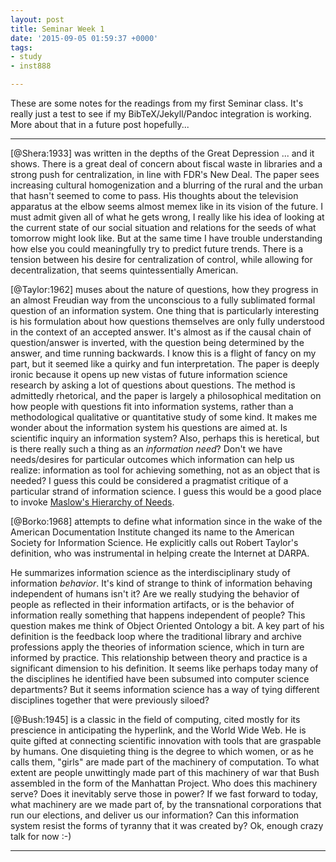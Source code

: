 ```yaml
---
layout: post
title: Seminar Week 1
date: '2015-09-05 01:59:37 +0000'
tags:
- study
- inst888

---
```


These are some notes for the readings from my first Seminar class. 
It's really just a test to see if my BibTeX/Jekyll/Pandoc integration is 
working.  More about that in a future post hopefully...

---

[@Shera:1933] was written in the depths of the Great Depression ... and it shows. There is a great deal of concern about fiscal waste in libraries and a strong push for centralization, in line with FDR's New Deal. The paper sees increasing cultural homogenization and a blurring of the rural and the urban that hasn't seemed to come to pass. His thoughts about the television apparatus at the elbow seems almost memex like in its vision of the future. I must admit given all of what he gets wrong, I really like his idea of looking at the current state of our social situation and relations for the seeds of what tomorrow might look like. But at the same time I have trouble understanding how else you could meaningfully try to predict future trends. There is a tension between his desire for centralization of control, while allowing for decentralization, that seems quintessentially American.

[@Taylor:1962] muses about the nature of questions, how they progress in an
almost Freudian way from the unconscious to a fully sublimated formal question
of an information system. One thing that is particularly interesting is his
formulation about how questions themselves are only fully understood in the
context of an accepted answer. It's almost as if the causal chain of
question/answer is inverted, with the question being determined by the answer,
and time running backwards. I know this is a flight of fancy on my part, but it
seemed like a quirky and fun interpretation. The paper is deeply ironic because
it opens up new vistas of future information science research by asking a lot of
questions about questions. The method is admittedly rhetorical, and the paper is
largely a philosophical meditation on how people with questions fit into
information systems, rather than a methodological qualitative or quantitative
study of some kind. It makes me wonder about the information system his
questions are aimed at. Is scientific inquiry an information system? Also,
perhaps this is heretical, but is there really such a thing as an *information
need*? Don't we have needs/desires for particular outcomes which information can
help us realize: information as tool for achieving something, not as an object
that is needed? I guess this could be considered a pragmatist critique of a
particular strand of information science. I guess this would be a good place 
to invoke [Maslow's Hierarchy of Needs].

[@Borko:1968] attempts to define what information since in the wake of the American Documentation Institute changed its name to the American Society for Information Science. He explicitly calls out Robert Taylor's definition, who was instrumental in helping create the Internet at DARPA.

He summarizes information science as the interdisciplinary study of information *behavior*. It's kind of strange to think of information behaving independent of humans isn't it? Are we really studying the behavior of people as reflected in their information artifacts, or is the behavior of information really something that happens independent of people? This question makes me think of Object Oriented Ontology a bit. A key part of his definition is the feedback loop where the traditional library and archive professions apply the theories of information science, which in turn are informed by practice. This relationship between theory and practice is a significant dimension to his definition. It seems like perhaps today many of the disciplines he identified have been subsumed into computer science departments? But it seems information science has a way of tying different disciplines together that were previously siloed?

[@Bush:1945] is a classic in the field of computing, cited mostly for its prescience in anticipating the hyperlink, and the World Wide Web. He is quite gifted at connecting scientific innovation with tools that are graspable by humans. One disquieting thing is the degree to which women, or as he calls them, "girls" are made part of the machinery of computation. To what extent are people unwittingly made part of this machinery of war that Bush assembled in the form of the Manhattan Project. Who does this machinery serve? Does it inevitably serve those in power? If we fast forward to today, what machinery are we made part of, by the transnational corporations that run our elections, and deliver us our information? Can this information system resist the forms of tyranny that it was created by? Ok, enough crazy talk for now :-)

--- 

[Maslow's Hierarchy of Needs]: https://en.wikipedia.org/wiki/Maslow%27s_hierarchy_of_needs
